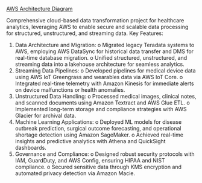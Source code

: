 [AWS Architecture Diagram](https://miro.com/app/board/uXjVL_2cfL0=/)

Comprehensive cloud-based data transformation project for healthcare analytics, leveraging AWS to enable secure and scalable data processing for structured, unstructured, and streaming data.
Key Features:
1.	Data Architecture and Migration:
o	Migrated legacy Teradata systems to AWS, employing AWS DataSync for historical data transfer and DMS for real-time database migration.
o	Unified structured, unstructured, and streaming data into a lakehouse architecture for seamless analytics.
2.	Streaming Data Pipelines:
o	Developed pipelines for medical device data using AWS IoT Greengrass and wearables data via AWS IoT Core.
o	Integrated real-time telemetry with Amazon Kinesis for immediate alerts on device malfunctions or health anomalies.
3.	Unstructured Data Handling:
o	Processed medical images, clinical notes, and scanned documents using Amazon Textract and AWS Glue ETL.
o	Implemented long-term storage and compliance strategies with AWS Glacier for archival data.
4.	Machine Learning Applications:
o	Deployed ML models for disease outbreak prediction, surgical outcome forecasting, and operational shortage detection using Amazon SageMaker.
o	Achieved real-time insights and predictive analytics with Athena and QuickSight dashboards.
5.	Governance and Compliance:
o	Designed robust security protocols with IAM, GuardDuty, and AWS Config, ensuring HIPAA and NIST compliance.
o	Secured sensitive data through KMS encryption and automated privacy detection via Amazon Macie.

